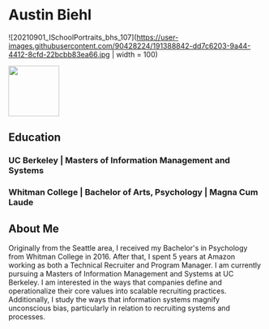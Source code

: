 # Austin Biehl

![20210901_ISchoolPortraits_bhs_107](https://user-images.githubusercontent.com/90428224/191388842-dd7c6203-9a44-4412-8cfd-22bcbb83ea66.jpg | width = 100)

<img src="[https://your-image-url.type](https://user-images.githubusercontent.com/90428224/191388842-dd7c6203-9a44-4412-8cfd-22bcbb83ea66.jpg)" width="100">

## Education
### UC Berkeley | Masters of Information Management and Systems
### Whitman College | Bachelor of Arts, Psychology | Magna Cum Laude

## About Me
Originally from the Seattle area, I received my 
Bachelor's in Psychology from Whitman College in 2016. After that, I spent 
5 years at Amazon working as both a Technical Recruiter and Program 
Manager.  I am currently pursuing a Masters of Information Management and 
Systems at UC Berkeley. I am interested in the ways that companies define and 
operationalize their core values into scalable recruiting practices. 
Additionally, I study the ways that information systems magnify 
unconscious bias, particularly in relation to recruiting systems and 
processes.
